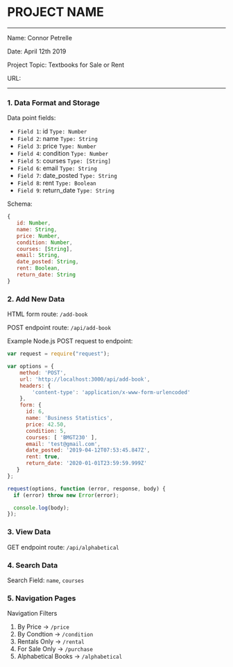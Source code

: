 
# PROJECT NAME

---

Name: Connor Petrelle 

Date: April 12th 2019

Project Topic: Textbooks for Sale or Rent

URL: 

---


### 1. Data Format and Storage

Data point fields:
- `Field 1`: id            `Type: Number`
- `Field 2`: name          `Type: String`
- `Field 3`: price         `Type: Number`
- `Field 4`: condition     `Type: Number`
- `Field 5`: courses       `Type: [String]`
- `Field 6`: email         `Type: String`
- `Field 7`: date_posted   `Type: String`
- `Field 8`: rent          `Type: Boolean`
- `Field 9`: return_date   `Type: String`


Schema: 
```javascript
{
   id: Number,
   name: String,
   price: Number,
   condition: Number,
   courses: [String],
   email: String,
   date_posted: String,
   rent: Boolean,
   return_date: String
}
```

### 2. Add New Data

HTML form route: `/add-book`

POST endpoint route: `/api/add-book`

Example Node.js POST request to endpoint: 
```javascript
var request = require("request");

var options = { 
    method: 'POST',
    url: 'http://localhost:3000/api/add-book',
    headers: { 
        'content-type': 'application/x-www-form-urlencoded' 
    },
    form: {
      id: 6,
      name: 'Business Statistics',
      price: 42.50,
      condition: 5,
      courses: [ 'BMGT230' ],
      email: 'test@gmail.com',
      date_posted: '2019-04-12T07:53:45.847Z',
      rent: true,
      return_date: '2020-01-01T23:59:59.999Z' 
   }
};

request(options, function (error, response, body) {
  if (error) throw new Error(error);

  console.log(body);
});
```

### 3. View Data

GET endpoint route: `/api/alphabetical`

### 4. Search Data

Search Field: `name`, `courses`

### 5. Navigation Pages

Navigation Filters
1. By Price -> `/price`
2. By Condtion -> `/condition`
3. Rentals Only -> `/rental`
4. For Sale Only -> `/purchase`
5. Alphabetical Books -> `/alphabetical`


